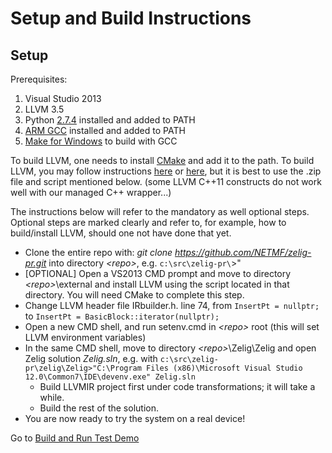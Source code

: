 # Setup and Build Instructions

## Setup

Prerequisites:

1. Visual Studio 2013
2. LLVM 3.5
3. Python [2.7.4](https://www.python.org/downloads/release/python-2710/) installed and added to PATH
4. [ARM GCC](https://launchpad.net/gcc-arm-embedded) installed and added to PATH
5. [Make for Windows](http://gnuwin32.sourceforge.net/packages/make.htm) to build with GCC

To build LLVM, one needs to install [CMake](http://www.cmake.org/download/) and add it to the path. 
To build LLVM, you may follow instructions [here](http://llvm.org/) or [here](http://llvm.org/docs/GettingStarted.html), but it is best to use the .zip file and script mentioned below. (some LLVM C++11 constructs do not work well with our managed C++ wrapper...)

The instructions below will refer to the mandatory as well optional steps. Optional steps are marked clearly and refer to, for example, how to build/install LLVM, should one not have done that yet. 

* Clone the entire repo with: _git clone https://github.com/NETMF/zelig-pr.git_ into directory _\<repo\>_, e.g. ```c:\src\zelig-pr\```>"
* [OPTIONAL] Open a VS2013 CMD prompt and move to directory _\<repo\>_\\external and install LLVM using the script located in that directory. You will need CMake to complete this step.
* Change LLVM header file IRbuilder.h. line 74, from  `InsertPt = nullptr;`  to  `InsertPt = BasicBlock::iterator(nullptr);`
* Open a new CMD shell, and run setenv.cmd in _\<repo\>_ root (this will set LLVM environment variables)
* In the same CMD shell, move to directory _\<repo\>_\\Zelig\Zelig and open Zelig solution _Zelig.sln_, e.g. with ```c:\src\zelig-pr\zelig\Zelig>"C:\Program Files (x86)\Microsoft Visual Studio 12.0\Common7\IDE\devenv.exe" Zelig.sln```
  * Build LLVMIR project first under code transformations; it will take a while.
  * Build the rest of the solution.
* You are now ready to try the system on a real device! 

Go to [Build and Run Test Demo](https://github.com/NETMF/zelig-pr/wiki/demo) 
